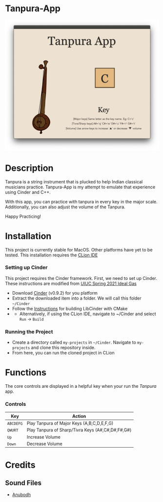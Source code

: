 # Tanpura-App
![Screenshot of _Tanpura_ app](app_screenshot.png)
# Description
Tanpura is a string instrument that is plucked to help Indian classical musicians practice. Tanpura-App is my attempt to emulate that experience using Cinder and C++.

With this app, you can practice with tanpura in every key in the major scale. Additionally, you can also adjust the volume of the Tanpura. 

Happy Practicing!

# Installation
This project is currently stable for MacOS. Other platforms have yet to be tested. This installation requires the [CLion IDE](https://www.jetbrains.com/clion/)

### Setting up Cinder
This project requires the Cinder framework. First, we need to set up Cinder. These instructions are modified from [UIUC Spring 2021 Ideal Gas](https://courses.grainger.illinois.edu/cs126/sp2021/assignments/ideal-gas/)
* Download [Cinder](https://libcinder.org/download) (v0.9.2) for you platform
* Extract the downloaded item into a folder. We will call this folder `~/Cinder`
* Follow the [Instructions](https://www.libcinder.org/docs/guides/cmake/cmake.html#building-libcinder-with-cmake) for building LibCinder with CMake
* * Alternatively, if using the CLion IDE, navigate to ~/Cinder and select `Run` -> `Build`
### Running the Project
* Create a directory called `my-projects` in `~/Cinder`. Navigate to `my-projects` and clone this repository inside.
* From here, you can run the cloned project in CLion

# Functions
The core controls are displayed in a helpful key when your run the _Tanpura_ app.
### Controls
| Key        | Action                                                                 |
| ---------- | -----------------------------------------------------------------------|
| `ABCDEFG`  | Play Tanpura of Major Keys (A,B,C,D,E,F,G)                             |
| `QWURT`    | Play Tanpura of Sharp/Tivra Keys (A#,C#,D#,F#,G#)                      |
| `Up`       | Increase Volume                                                        |
| `Down`     | Decrease Volume                                                        |

# Credits
## Sound Files
- [Anubodh](https://www.anubodh.com/tanpura.php)
